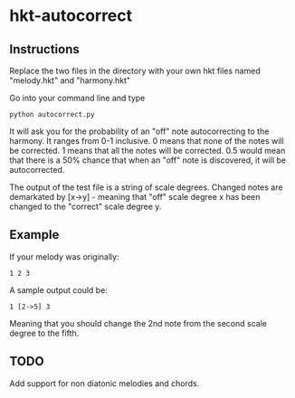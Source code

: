# hkt-autocorrect

## Instructions
Replace the two files in the directory with your own hkt files named "melody.hkt" and "harmony.hkt"

Go into your command line and type
```
python autocorrect.py
```

It will ask you for the probability of an "off" note autocorrecting to the harmony. It ranges from 0-1 inclusive. 
0 means that none of the notes will be corrected.
1 means that all the notes will be corrected.
0.5 would mean that there is a 50% chance that when an "off" note is discovered, it will be autocorrected.

The output of the test file is a string of scale degrees. 
Changed notes are demarkated by [x->y] - meaning that "off" scale degree x has been changed to the "correct" scale degree y.

## Example
If your melody was originally:
```
1 2 3
```
A sample output could be:
```
1 [2->5] 3
```
Meaning that you should change the 2nd note from the second scale degree to the fifth.

## TODO
Add support for non diatonic melodies and chords.
